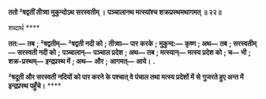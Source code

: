 **ततो ²षद्वतीं तीत्र्वा मुकुन्दोऽथ सरस्वतीम् ।** **पञ्चालानथ मत्स्यांश्च शक्रप्रस्थमथागमत् ॥ २२॥** 

शब्दार्थ **** 

**तत:—** **तब** **; ²षद्वतीम्—** **²षद्वती नदी को** **; तीत्र्वा—** **पार करके** **; मुकुन्द:—** **कृष्ण** **; अथ—** **तब** **; सरस्वतीम्—** **सरस्वती नदी को** **;** **पञ्चालान्—** **पञ्चाल प्रदेश** **; अथ—** **तब** **; मत्स्यान्—** **मत्स्य प्रदेश को** **; च—** **भी** **; शक्र-प्रस्थम्—** **इन्द्रप्रस्थ में** **; अथ—** **और** **;** **आगमत्—** **आये।** **.** 

**²षदूती और सरस्वती नदियों को पार करने के पश्चात् वे पंचाल तथा मत्स्य प्रदेशों में से** **गुजरते हुए अन्त में इन्द्रप्रस्थ पहुँचे।** **** 